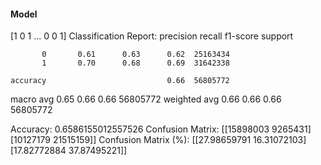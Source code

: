 #### Model
[1 0 1 ... 0 0 1]
Classification Report:
              precision    recall  f1-score   support

           0       0.61      0.63      0.62  25163434
           1       0.70      0.68      0.69  31642338

    accuracy                           0.66  56805772
   macro avg       0.65      0.66      0.66  56805772
weighted avg       0.66      0.66      0.66  56805772

Accuracy: 0.6586155012557526
Confusion Matrix:
[[15898003  9265431]
 [10127179 21515159]]
Confusion Matrix (%):
[[27.98659791 16.31072103]
 [17.82772884 37.87495221]]
